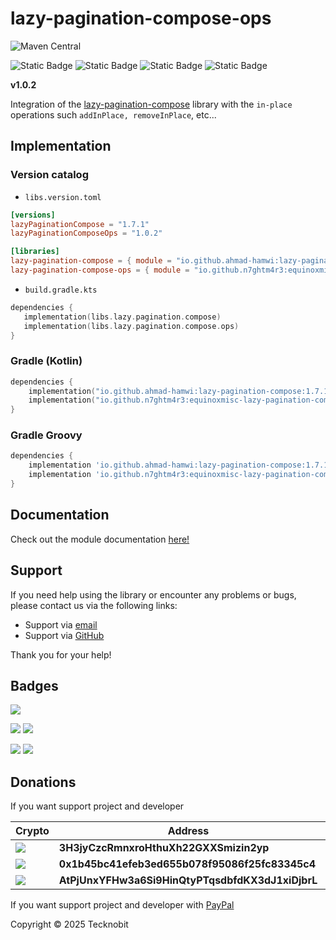 # lazy-pagination-compose-ops

![Maven Central](https://img.shields.io/maven-central/v/io.github.n7ghtm4r3/equinoxmisc-lazy-pagination-compose-ops.svg?label=Maven%20Central)

![Static Badge](https://img.shields.io/badge/android-4280511051?link=https%3A%2F%2Fplay.google.com%2Fstore%2Fapps%2Fdetails%3Fid%3Dcom.tecknobit.ametista)
![Static Badge](https://img.shields.io/badge/ios-445E91?link=https%3A%2F%2Fimg.shields.io%2Fbadge%2Fandroid-4280511051)
![Static Badge](https://img.shields.io/badge/desktop-006874?link=https%3A%2F%2Fimg.shields.io%2Fbadge%2Fandroid-4280511051)
![Static Badge](https://img.shields.io/badge/wasmjs-834C74?link=https%3A%2F%2Fimg.shields.io%2Fbadge%2Fandroid-4280511051)

**v1.0.2**

Integration of the [lazy-pagination-compose](https://github.com/Ahmad-Hamwi/lazy-pagination-compose) library with the
`in-place`
operations such `addInPlace, removeInPlace`, etc...

## Implementation

### Version catalog

- `libs.version.toml`

```toml
[versions]
lazyPaginationCompose = "1.7.1"
lazyPaginationComposeOps = "1.0.2"

[libraries]
lazy-pagination-compose = { module = "io.github.ahmad-hamwi:lazy-pagination-compose", version.ref = "lazyPaginationCompose" }
lazy-pagination-compose-ops = { module = "io.github.n7ghtm4r3:equinoxmisc-lazy-pagination-compose-ops", version.ref = "lazyPaginationComposeOps" }
```

- `build.gradle.kts`

 ```kotlin
dependencies {
    implementation(libs.lazy.pagination.compose)
    implementation(libs.lazy.pagination.compose.ops)
}
```

### Gradle (Kotlin)

```kotlin
dependencies {
    implementation("io.github.ahmad-hamwi:lazy-pagination-compose:1.7.1")
    implementation("io.github.n7ghtm4r3:equinoxmisc-lazy-pagination-compose-ops:1.0.2")
}
```

### Gradle Groovy

```groovy
dependencies {
    implementation 'io.github.ahmad-hamwi:lazy-pagination-compose:1.7.1'
    implementation 'io.github.n7ghtm4r3:equinoxmisc-lazy-pagination-compose-ops:1.0.2'
}
```

## Documentation

Check out the module documentation [here!](https://n7ghtm4r3.github.io/Equinox/miscellaneous/modules/lazy-pagination-compose-ops/)

## Support

If you need help using the library or encounter any problems or bugs, please contact us via the following links:

- Support via <a href="mailto:infotecknobitcompany@gmail.com">email</a>
- Support via <a href="https://github.com/N7ghtm4r3/Equinox/issues/new">GitHub</a>

Thank you for your help!

## Badges

[![](https://img.shields.io/badge/Google_Play-414141?style=for-the-badge&logo=google-play&logoColor=white)](https://play.google.com/store/apps/developer?id=Tecknobit)

[![](https://img.shields.io/badge/Spring_Boot-F2F4F9?style=for-the-badge&logo=spring-boot)](https://spring.io/projects/spring-boot)
[![](https://img.shields.io/badge/Jetpack%2Compose-4285F4.svg?style=for-the-badge&logo=Jetpack-Compose&logoColor=white)](https://www.jetbrains.com/lp/compose-multiplatform/)

[![](https://img.shields.io/badge/Java-ED8B00?style=for-the-badge&logo=java&logoColor=white)](https://www.oracle.com/java/)
[![](https://img.shields.io/badge/Kotlin-B125EA?style=for-the-badge&logo=kotlin&logoColor=white)](https://kotlinlang.org/)

## Donations

If you want support project and developer

| Crypto                                                                                              | Address                                          | Network  |
|-----------------------------------------------------------------------------------------------------|--------------------------------------------------|----------|
| ![](https://img.shields.io/badge/Bitcoin-000000?style=for-the-badge&logo=bitcoin&logoColor=white)   | **3H3jyCzcRmnxroHthuXh22GXXSmizin2yp**           | Bitcoin  |
| ![](https://img.shields.io/badge/Ethereum-3C3C3D?style=for-the-badge&logo=Ethereum&logoColor=white) | **0x1b45bc41efeb3ed655b078f95086f25fc83345c4**   | Ethereum |
| ![](https://img.shields.io/badge/Solana-000?style=for-the-badge&logo=Solana&logoColor=9945FF)       | **AtPjUnxYFHw3a6Si9HinQtyPTqsdbfdKX3dJ1xiDjbrL** | Solana   |

If you want support project and developer
with <a href="https://www.paypal.com/donate/?hosted_button_id=5QMN5UQH7LDT4">PayPal</a>

Copyright © 2025 Tecknobit
